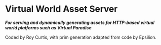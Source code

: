 # Virtual World Asset Server
***For serving and dynamically generating assets for HTTP-based virtual world platforms
such as Virtual Paradise***

Coded by Roy Curtis, with prim generation adapted from code by Epsilion.